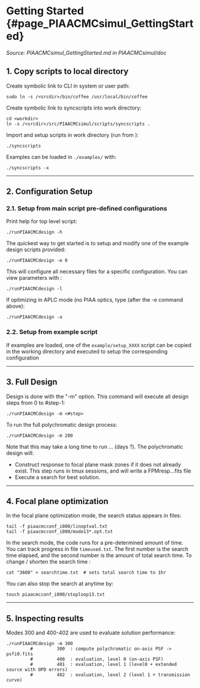 # Getting Started {#page_PIAACMCsimul_GettingStarted}

*Source: PIAACMCsimul_GettingStarted.md in PIAACMCsimul/doc*


## 1. Copy scripts to local directory

Create symbolic link to CLI in system or user path:

	sudo ln -s /<srcdir>/bin/coffee /usr/local/bin/coffee

Create symbolic link to syncscripts into work directory:

	cd <workdir>
	ln -s /<srcdir>/src/PIAACMCsimul/scripts/syncscripts .

Import and setup scripts in work directory (run from <workdir>):

	./syncscripts

Examples can be loaded in `./examples/` with:

	./syncscripts -x


***



## 2. Configuration Setup


### 2.1. Setup from main script pre-defined configurations

Print help for top level script:

	./runPIAACMCdesign -h

The quickest way to get started is to setup and modify one of the example design scripts provided:

	./runPIAACMCdesign -e 0

This will configure all necessary files for a specific configuration. You can view parameters with :

	./runPIAACMCdesign -l

If optimizing in APLC mode (no PIAA optics, type (after the -e command above):

	./runPIAACMCdesign -a


### 2.2. Setup from example script

If examples are loaded, one of the `example/setup_XXXX` script can be copied in the working directory and executed to setup the corresponding configuration


***



## 3. Full Design

Design is done with the "-m" option. This command will execute all design steps from 0 to #step-1:

	./runPIAACMCdesign -m <#step>

To run the full polychromatic design process:

	./runPIAACMCdesign -m 200

Note that this may take a long time to run ... (days ?). The polychromatic design will:

- Construct response to focal plane mask zones if it does not already exist. This step runs in tmux sessions, and will write a FPMresp...fits file
- Execute a search for best solution.


***


## 4. Focal plane optimization

In the focal plane optimization mode, the search status appears in files:

	tail -f piaacmcconf_i000/linoptval.txt
	tail -f piaacmcconf_i000/mode13*.opt.txt



In the search mode, the code runs for a pre-determined amount of time. You can track progress in file `timeused.txt`. The first number is the search time elapsed, and the second number is the amount of total search time. To change / shorten the search time :

	cat "3600" > searchtime.txt  # sets total search time to 1hr

You can also stop the search at anytime by:

	touch piaacmcconf_i000/stoploop13.txt


***


## 5. Inspecting results

Modes 300 and 400-402 are used to evaluate solution performance:

	./runPIAACMCdesign -m 300
             #         300  : compute polychromatic on-axis PSF -> psfi0.fits
             #         400  : evaluation, level 0 (on-axis PSF)
             #         401  : evaluation, level 1 (level0 + extended source with OPD errors)
             #         402  : evaluation, level 2 (level 1 + transmission curve)
